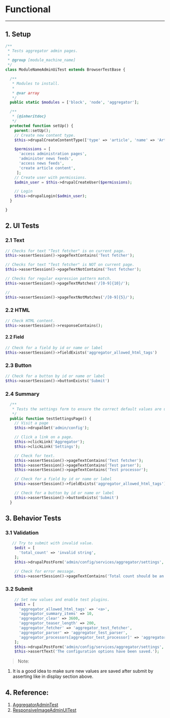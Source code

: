# Functional

---


## 1. Setup

```php
/**
 * Tests aggregator admin pages.
 *
 * @group [module_machine_name]
 */
class ModuleNameAdminUiTest extends BrowserTestBase {

  /**
   * Modules to install.
   *
   * @var array
   */
  public static $modules = ['block', 'node', 'aggregator'];

  /**
   * {@inheritdoc}
   */
  protected function setUp() {
    parent::setUp();
    // Create new content type.
    $this->drupalCreateContentType(['type' => 'article', 'name' => 'Article']);

    $permissions = [
      'access administration pages',
      'administer news feeds',
      'access news feeds',
      'create article content',
     ];
    // Create user with permissions. 
    $admin_user = $this->drupalCreateUser($permissions);

    // Login
    $this->drupalLogin($admin_user);
  }

}
```

## 2. UI Tests

### 2.1 Text 

```php
// Checks for text "Test fetcher" is on current page.
$this->assertSession()->pageTextContains('Test fetcher');

// Checks for text "Test fetcher" is NOT on current page.
$this->assertSession()->pageTextNotContains('Test fetcher');

// Checks for regular expression pattern match.
$this->assertSession()->pageTextMatches('/[0-9]{10}/');

// 
$this->assertSession()->pageTextNotMatches('/[0-9]{5}/');
```
### 2.2 HTML
```php
// Check HTML content.
$this->assertSession()->responseContains();
```

#### 2.2 Field 
```php
// Check for a field by id or name or label
$this->assertSession()->fieldExists('aggregator_allowed_html_tags')
```


### 2.3 Button
```php
// Check for a button by id or name or label
$this->assertSession()->buttonExists('Submit')
```
### 2.4 Summary

```php
  /**
   * Tests the settings form to ensure the correct default values are used.
   */
  public function testSettingsPage() {
    // Visit a page
    $this->drupalGet('admin/config');

    // Click a link on a page.
    $this->clickLink('Aggregator');
    $this->clickLink('Settings');

    // Check for text.
    $this->assertSession()->pageTextContains('Test fetcher');
    $this->assertSession()->pageTextContains('Test parser');
    $this->assertSession()->pageTextContains('Test processor');

    // Check for a field by id or name or label
    $this->assertSession()->fieldExists('aggregator_allowed_html_tags')

    // Check for a button by id or name or label
    $this->assertSession()->buttonExists('Submit')
  }
```

## 3. Behavior Tests

### 3.1 Validation

```php
   // Try to submit with invalid value.
    $edit = [
      'total_count' => 'invalid string',
    ];
    $this->drupalPostForm('admin/config/services/aggregator/settings', $edit, t('Save configuration'));

    // Check for error message.
    $this->assertSession()->pageTextContains('Total count should be an integer.');
```

### 3.2 Submit

```php
    // Set new values and enable test plugins.
    $edit = [
      'aggregator_allowed_html_tags' => '<a>',
      'aggregator_summary_items' => 10,
      'aggregator_clear' => 3600,
      'aggregator_teaser_length' => 200,
      'aggregator_fetcher' => 'aggregator_test_fetcher',
      'aggregator_parser' => 'aggregator_test_parser',
      'aggregator_processors[aggregator_test_processor]' => 'aggregator_test_processor',
    ];
    $this->drupalPostForm('admin/config/services/aggregator/settings', $edit, 'Save configuration');
    $this->assertText('The configuration options have been saved.');
```
> Note:
1. It is a good idea to make sure new values are saved after submit by asserting like in display section above.

## 4. Reference:
1. [AggregatorAdminTest](https://github.com/drupal/drupal/blob/8.5.x/core/modules/aggregator/tests/src/Functional/AggregatorAdminTest.php)
2. [ResponsiveImageAdminUITest](https://github.com/drupal/drupal/blob/8.5.x/core/modules/responsive_image/src/Tests/ResponsiveImageAdminUITest.php)


